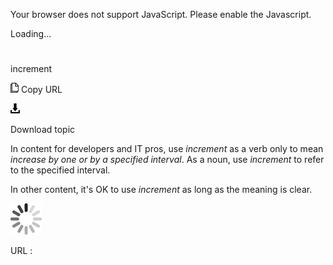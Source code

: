 Your browser does not support JavaScript. Please enable the Javascript.

Loading...

# 

increment

![Copy URL](increment_files/Copy.png)
Copy URL

![Download](increment_files/Download.png)

Download topic

In content for developers and IT pros, use *increment* as a verb only to mean *increase by one or by a specified interval*. As a noun, use *increment* to refer to the specified interval.

In other content, it's OK to use *increment* as long as the meaning is clear.

![In progress](increment_files/activity-large.gif)

URL :
